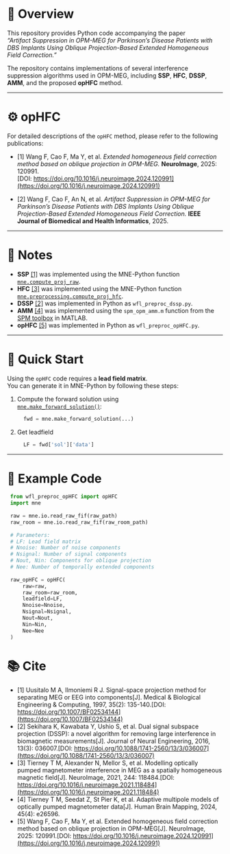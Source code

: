# 🧠 Overview

This repository provides Python code accompanying the paper  
*“Artifact Suppression in OPM-MEG for Parkinson’s Disease Patients with DBS Implants Using Oblique Projection-Based Extended Homogeneous Field Correction.”*

The repository contains implementations of several interference suppression algorithms used in OPM-MEG, including **SSP**, **HFC**, **DSSP**, **AMM**, and the proposed **opHFC** method.

---

# ⚙️ opHFC

For detailed descriptions of the `opHFC` method, please refer to the following publications:

- [1] Wang F, Cao F, Ma Y, et al. *Extended homogeneous field correction method based on oblique projection in OPM-MEG.* **NeuroImage**, 2025: 120991.  
  [DOI: https://doi.org/10.1016/j.neuroimage.2024.120991](https://doi.org/10.1016/j.neuroimage.2024.120991)

- [2] Wang F, Cao F, An N, et al. *Artifact Suppression in OPM-MEG for Parkinson’s Disease Patients with DBS Implants Using Oblique Projection-Based Extended Homogeneous Field Correction.* **IEEE Journal of Biomedical and Health Informatics**, 2025.

---

# 📘 Notes

- **SSP** [[1]](#cite) was implemented using the MNE-Python function [`mne.compute_proj_raw`](https://mne.tools/stable/generated/mne.compute_proj_raw.html#mne.compute_proj_raw).  
- **HFC** [[3]](#cite) was implemented using the MNE-Python function [`mne.preprocessing.compute_proj_hfc`](https://mne.tools/stable/generated/mne.preprocessing.compute_proj_hfc.html#mne.preprocessing.compute_proj_hfc).  
- **DSSP** [[2]](#cite) was implemented in Python as `wfl_preproc_dssp.py`.  
- **AMM** [[4]](#cite) was implemented using the `spm_opm_amm.m` function from the [SPM toolbox](https://github.com/spm/spm) in MATLAB.  
- **opHFC** [[5]](#cite) was implemented in Python as `wfl_preproc_opHFC.py`.

---

# 🚀 Quick Start

Using the `opHFC` code requires a **lead field matrix**.  
You can generate it in MNE-Python by following these steps:

1. Compute the forward solution using  
   [`mne.make_forward_solution()`](https://mne.tools/stable/generated/mne.make_forward_solution.html#mne.make_forward_solution):  
   ```python
     fwd = mne.make_forward_solution(...)
2. Get leadfield
   ```python
     LF = fwd['sol']['data']


---


# 🧩 Example Code
   ```python
    from wfl_preproc_opHFC import opHFC
    import mne
    
    raw = mne.io.read_raw_fif(raw_path)
    raw_room = mne.io.read_raw_fif(raw_room_path)
    
    # Parameters:
    # LF: Lead field matrix
    # Nnoise: Number of noise components
    # Nsignal: Number of signal components
    # Nout, Nin: Components for oblique projection
    # Nee: Number of temporally extended components
    
    raw_opHFC = opHFC(
        raw=raw,
        raw_room=raw_room,
        leadfield=LF,
        Nnoise=Nnoise,
        Nsignal=Nsignal,
        Nout=Nout,
        Nin=Nin,
        Nee=Nee
    )


```

# 📚 Cite

- [1] Uusitalo M A, Ilmoniemi R J. Signal-space projection method for separating MEG or EEG into components[J]. Medical & Biological Engineering & Computing, 1997, 35(2): 135-140.[DOI: https://doi.org/10.1007/BF02534144](https://doi.org/10.1007/BF02534144)
- [2] Sekihara K, Kawabata Y, Ushio S, et al. Dual signal subspace projection (DSSP): a novel algorithm for removing large interference in biomagnetic measurements[J]. Journal of Neural Engineering, 2016, 13(3): 036007.[DOI: https://doi.org/10.1088/1741-2560/13/3/036007](https://doi.org/10.1088/1741-2560/13/3/036007)
- [3] Tierney T M, Alexander N, Mellor S, et al. Modelling optically pumped magnetometer interference in MEG as a spatially homogeneous magnetic field[J]. NeuroImage, 2021, 244: 118484.[DOI: https://doi.org/10.1016/j.neuroimage.2021.118484](https://doi.org/10.1016/j.neuroimage.2021.118484)
- [4] Tierney T M, Seedat Z, St Pier K, et al. Adaptive multipole models of optically pumped magnetometer data[J]. Human Brain Mapping, 2024, 45(4): e26596.
- [5] Wang F, Cao F, Ma Y, et al. Extended homogeneous field correction method based on oblique projection in OPM-MEG[J]. NeuroImage, 2025: 120991.[DOI: https://doi.org/10.1016/j.neuroimage.2024.120991](https://doi.org/10.1016/j.neuroimage.2024.120991)






